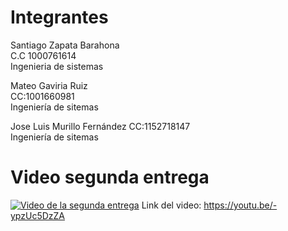 # Integrantes
Santiago Zapata Barahona    
C.C 1000761614 <br>
Ingenieria de sistemas

Mateo Gaviria Ruiz          
CC:1001660981 <br>
Ingeniería de sitemas

Jose Luis Murillo Fernández
CC:1152718147 <br>
Ingeniería de sitemas

# Video segunda entrega

[![Video de la segunda entrega](https://img.youtube.com/vi/-ypzUc5DzZA/hqdefault.jpg)](https://youtu.be/-ypzUc5DzZA)
Link del video: https://youtu.be/-ypzUc5DzZA
